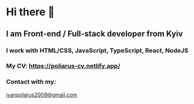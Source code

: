 # Hi there 👋
## I am Front-end / Full-stack developer from Kyiv
### I work with HTML/CSS, JavaScript, TypeScript, React, NodeJS
### My CV: https://poliarus-cv.netlify.app/
### Contact with my:
  ivanpolarus2009@gmail.com
